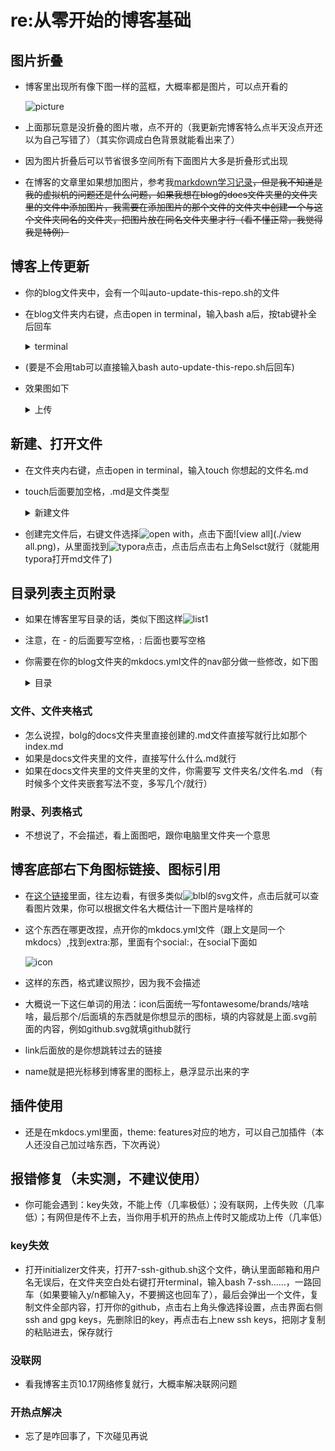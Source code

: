 # re:从零开始的博客基础

## 图片折叠

- 博客里出现所有像下图一样的蓝框，大概率都是图片，可以点开看的

  ![picture](./picture.png)
  
- 上面那玩意是没折叠的图片嗷，点不开的（我更新完博客特么点半天没点开还以为自己写错了）（其实你调成白色背景就能看出来了）

- 因为图片折叠后可以节省很多空间所有下面图片大多是折叠形式出现

- 在博客的文章里如果想加图片，参考我[markdown学习记录](https://xmbtx.github.io/xmbtx-blog/mkd/mkd/)~~，但是我不知道是我的虚拟机的问题还是什么问题，如果我想在blog的docs文件夹里的文件夹里的文件中添加图片，我需要在添加图片的那个文件的文件夹中创建一个与这个文件夹同名的文件夹，把图片放在同名文件夹里才行（看不懂正常，我觉得我是特例）~~

## 博客上传更新

- 你的blog文件夹中，会有一个叫auto-update-this-repo.sh的文件

- 在blog文件夹内右键，点击open in terminal，输入bash a后，按tab键补全后回车

  <details>
      <summary>terminal</summary>
      <p>
          <img src="terminal.png"/>
      </p>
  </details>

- (要是不会用tab可以直接输入bash auto-update-this-repo.sh后回车)

- 效果图如下

  <details>
      <summary>上传</summary>
      <p>
          <img src="upload.png"/>
      </p>
  </details>

## 新建、打开文件

- 在文件夹内右键，点击open in terminal，输入touch 你想起的文件名.md

- touch后面要加空格，.md是文件类型

  <details>
      <summary>新建文件</summary>
      <p>
          <img src="touch.png"/>
      </p>
  </details>

- 创建完文件后，右键文件选择![open with](./application.png)，点击下面![view all](./view all.png)，从里面找到![typora](./typora.png)点击，点击后点击右上角Selsct就行（就能用typora打开md文件了)

## 目录列表主页附录

- 如果在博客里写目录的话，类似下图这样![list1](./list1.png)

- 注意，在 - 的后面要写空格，: 后面也要写空格

- 你需要在你的blog文件夹的mkdocs.yml文件的nav部分做一些修改，如下图

  <details>
      <summary>目录</summary>
      <p>
          <img src="list2.png"/>
      </p>
  </details>

### 文件、文件夹格式

- 怎么说捏，bolg的docs文件夹里直接创建的.md文件直接写就行比如那个index.md
- 如果是docs文件夹里的文件，直接写什么什么.md就行
- 如果在docs文件夹里的文件夹里的文件，你需要写 文件夹名/文件名.md （有时候多个文件夹嵌套写法不变，多写几个/就行）

### 附录、列表格式

- 不想说了，不会描述，看上面图吧，跟你电脑里文件夹一个意思

## 博客底部右下角图标链接、图标引用

- 在[这个链接](https://github.com/FortAwesome/Font-Awesome/tree/6.x/svgs/brands)里面，往左边看，有很多类似![blbl](./blbl.png)的svg文件，点击后就可以查看图片效果，你可以根据文件名大概估计一下图片是啥样的

- 这个东西在哪更改捏，点开你的mkdocs.yml文件（跟上文是同一个mkdocs）,找到extra:那，里面有个social:，在social下面如

  ![icon](./icon.png)

- 这样的东西，格式建议照抄，因为我不会描述

- 大概说一下这仨单词的用法：icon后面统一写fontawesome/brands/啥啥啥，最后那个/后面填的东西就是你想显示的图标，填的内容就是上面.svg前面的内容，例如github.svg就填github就行

- link后面放的是你想跳转过去的链接

- name就是把光标移到博客里的图标上，悬浮显示出来的字

## 插件使用

- 还是在mkdocs.yml里面，theme: features对应的地方，可以自己加插件（本人还没自己加过啥东西，下次再说）

## 报错修复（未实测，不建议使用）

- 你可能会遇到：key失效，不能上传（几率极低）；没有联网，上传失败（几率低）；有网但是传不上去，当你用手机开的热点上传时又能成功上传（几率低）

### key失效

- 打开initializer文件夹，打开7-ssh-github.sh这个文件，确认里面邮箱和用户名无误后，在文件夹空白处右键打开terminal，输入bash 7-ssh......，一路回车（如果要输入y/n都输入y，不要搁这也回车了），最后会弹出一个文件，复制文件全部内容，打开你的github，点击右上角头像选择设置，点击界面右侧ssh and gpg keys，先删除旧的key，再点击右上new ssh keys，把刚才复制的粘贴进去，保存就行

### 没联网

- 看我博客主页10.17网络修复就行，大概率解决联网问题

### 开热点解决

- 忘了是咋回事了，下次碰见再说
